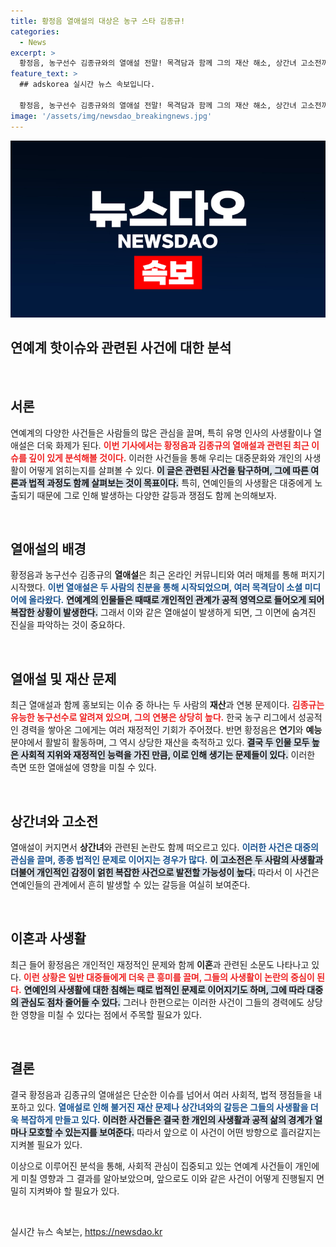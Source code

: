 ```yaml
---
title: 황정음 열애설의 대상은 농구 스타 김종규!
categories:
  - News
excerpt: >
  황정음, 농구선수 김종규와의 열애설 전말! 목격담과 함께 그의 재산 해소, 상간녀 고소전까지 퍼지는 충격적인 사생활 스캔들 속으로 들어가 보세요!
feature_text: >
  ## adskorea 실시간 뉴스 속보입니다.

  황정음, 농구선수 김종규와의 열애설 전말! 목격담과 함께 그의 재산 해소, 상간녀 고소전까지 퍼지는 충격적인 사생활 스캔들 속으로 들어가 보세요!
image: '/assets/img/newsdao_breakingnews.jpg'
---
```


<p><img src="/assets/img/newsdao_breakingnews.jpg" alt="adskorea 속보" /></p>

<h2 data-ke-size="size26">연예계 핫이슈와 관련된 사건에 대한 분석</h2>

<p data-ke-size="size16">&nbsp;</p>

<h2 data-ke-size="size26">서론</h2>

<p data-ke-size="size16">연예계의 다양한 사건들은 사람들의 많은 관심을 끌며, 특히 유명 인사의 사생활이나 열애설은 더욱 화제가 된다. <b><span style="color: #ee2323;">이번 기사에서는 황정음과 김종규의 열애설과 관련된 최근 이슈를 깊이 있게 분석해볼 것이다.</span></b> 이러한 사건들을 통해 우리는 대중문화와 개인의 사생활이 어떻게 얽히는지를 살펴볼 수 있다. <b><span style="background-color: #21538527;">이 글은 관련된 사건을 탐구하며, 그에 따른 여론과 법적 과정도 함께 살펴보는 것이 목표이다.</span></b> 특히, 연예인들의 사생활은 대중에게 노출되기 때문에 그로 인해 발생하는 다양한 갈등과 쟁점도 함께 논의해보자.</p>

<p data-ke-size="size16">&nbsp;</p>

<h2 data-ke-size="size26">열애설의 배경</h2>

<p data-ke-size="size16">황정음과 농구선수 김종규의 <b>열애설</b>은 최근 온라인 커뮤니티와 여러 매체를 통해 퍼지기 시작했다. <b><span style="color: #1a5490;">이번 열애설은 두 사람의 친분을 통해 시작되었으며, 여러 목격담이 소셜 미디어에 올라왔다.</span></b> <b><span style="background-color: #21538527;">연예계의 인물들은 때때로 개인적인 관계가 공적 영역으로 들어오게 되어 복잡한 상황이 발생한다.</span></b> 그래서 이와 같은 열애설이 발생하게 되면, 그 이면에 숨겨진 진실을 파악하는 것이 중요하다.</p>

<p data-ke-size="size16">&nbsp;</p>

<h2 data-ke-size="size26">열애설 및 재산 문제</h2>

<p data-ke-size="size16">최근 열애설과 함께 홍보되는 이슈 중 하나는 두 사람의 <b>재산</b>과 연봉 문제이다. <b><span style="color: #ee2323;">김종규는 유능한 농구선수로 알려져 있으며, 그의 연봉은 상당히 높다.</span></b> 한국 농구 리그에서 성공적인 경력을 쌓아온 그에게는 여러 재정적인 기회가 주어졌다. 반면 황정음은 <b>연기</b>와 <b>예능</b> 분야에서 활발히 활동하며, 그 역시 상당한 재산을 축적하고 있다. <b><span style="background-color: #21538527;">결국 두 인물 모두 높은 사회적 지위와 재정적인 능력을 가진 만큼, 이로 인해 생기는 문제들이 있다.</span></b> 이러한 측면 또한 열애설에 영향을 미칠 수 있다.</p>

<p data-ke-size="size16">&nbsp;</p>

<h2 data-ke-size="size26">상간녀와 고소전</h2>

<p data-ke-size="size16">열애설이 커지면서 <b>상간녀</b>와 관련된 논란도 함께 떠오르고 있다. <b><span style="color: #1a5490;">이러한 사건은 대중의 관심을 끌며, 종종 법적인 문제로 이어지는 경우가 많다.</span></b> <b><span style="background-color: #21538527;">이 고소전은 두 사람의 사생활과 더불어 개인적인 감정이 얽힌 복잡한 사건으로 발전할 가능성이 높다.</span></b> 따라서 이 사건은 연예인들의 관계에서 흔히 발생할 수 있는 갈등을 여실히 보여준다.</p>

<p data-ke-size="size16">&nbsp;</p>

<h2 data-ke-size="size26">이혼과 사생활</h2>

<p data-ke-size="size16">최근 들어 황정음은 개인적인 재정적인 문제와 함께 <b>이혼</b>과 관련된 소문도 나타나고 있다. <b><span style="color: #ee2323;">이런 상황은 일반 대중들에게 더욱 큰 흥미를 끌며, 그들의 사생활이 논란의 중심이 된다.</span></b> <b><span style="background-color: #21538527;">연예인의 사생활에 대한 침해는 때로 법적인 문제로 이어지기도 하며, 그에 따라 대중의 관심도 점차 줄어들 수 있다.</span></b> 그러나 한편으로는 이러한 사건이 그들의 경력에도 상당한 영향을 미칠 수 있다는 점에서 주목할 필요가 있다.</p>

<p data-ke-size="size16">&nbsp;</p>

<h2 data-ke-size="size26">결론</h2>

<p data-ke-size="size16">결국 황정음과 김종규의 열애설은 단순한 이슈를 넘어서 여러 사회적, 법적 쟁점들을 내포하고 있다. <b><span style="color: #1a5490;">열애설로 인해 불거진 재산 문제나 상간녀와의 갈등은 그들의 사생활을 더욱 복잡하게 만들고 있다.</span></b> <b><span style="background-color: #21538527;">이러한 사건들은 결국 한 개인의 사생활과 공적 삶의 경계가 얼마나 모호할 수 있는지를 보여준다.</span></b> 따라서 앞으로 이 사건이 어떤 방향으로 흘러갈지는 지켜볼 필요가 있다.</p>

<p data-ke-size="size16">이상으로 이루어진 분석을 통해, 사회적 관심이 집중되고 있는 연예계 사건들이 개인에게 미칠 영향과 그 결과를 알아보았으며, 앞으로도 이와 같은 사건이 어떻게 진행될지 면밀히 지켜봐야 할 필요가 있다.</p>

<p data-ke-size="size16">&nbsp;</p>
실시간 뉴스 속보는, <a href="https://newsdao.kr" rel="dofollow">https://newsdao.kr</a>


